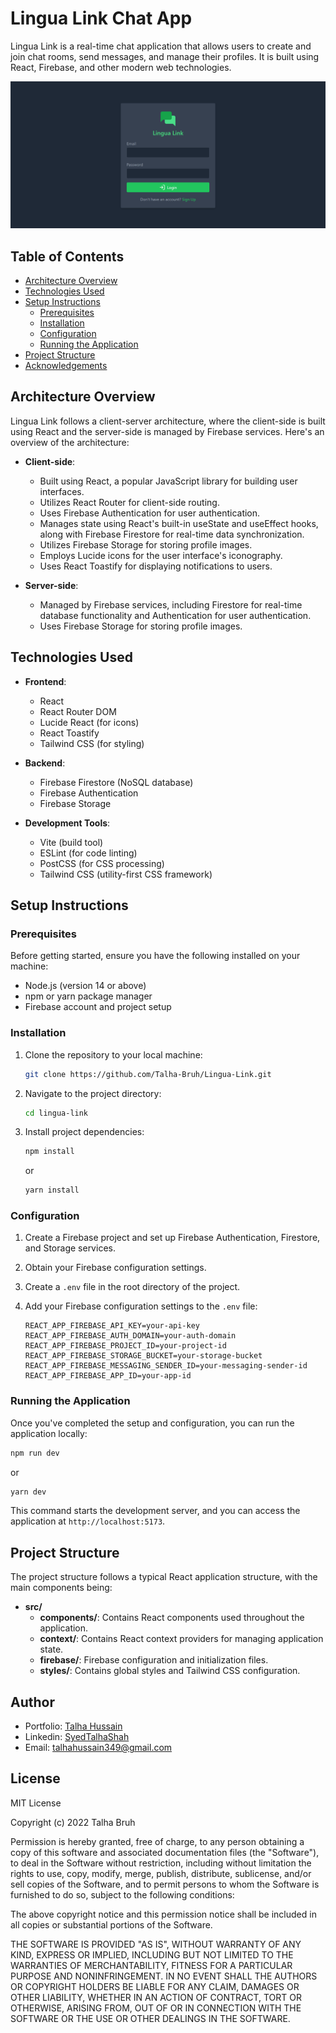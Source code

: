# Lingua Link Chat App

Lingua Link is a real-time chat application that allows users to create and join chat rooms, send messages, and manage their profiles. It is built using React, Firebase, and other modern web technologies.


![Lingua Link](./public/Screenshot.png)

## Table of Contents

- [Architecture Overview](#architecture-overview)
- [Technologies Used](#technologies-used)
- [Setup Instructions](#setup-instructions)
  - [Prerequisites](#prerequisites)
  - [Installation](#installation)
  - [Configuration](#configuration)
  - [Running the Application](#running-the-application)
- [Project Structure](#project-structure)
- [Acknowledgements](#acknowledgements)

## Architecture Overview

Lingua Link follows a client-server architecture, where the client-side is built using React and the server-side is managed by Firebase services. Here's an overview of the architecture:

- **Client-side**:

  - Built using React, a popular JavaScript library for building user interfaces.
  - Utilizes React Router for client-side routing.
  - Uses Firebase Authentication for user authentication.
  - Manages state using React's built-in useState and useEffect hooks, along with Firebase Firestore for real-time data synchronization.
  - Utilizes Firebase Storage for storing profile images.
  - Employs Lucide icons for the user interface's iconography.
  - Uses React Toastify for displaying notifications to users.

- **Server-side**:
  - Managed by Firebase services, including Firestore for real-time database functionality and Authentication for user authentication.
  - Uses Firebase Storage for storing profile images.

## Technologies Used

- **Frontend**:

  - React
  - React Router DOM
  - Lucide React (for icons)
  - React Toastify
  - Tailwind CSS (for styling)

- **Backend**:

  - Firebase Firestore (NoSQL database)
  - Firebase Authentication
  - Firebase Storage

- **Development Tools**:
  - Vite (build tool)
  - ESLint (for code linting)
  - PostCSS (for CSS processing)
  - Tailwind CSS (utility-first CSS framework)

## Setup Instructions

### Prerequisites

Before getting started, ensure you have the following installed on your machine:

- Node.js (version 14 or above)
- npm or yarn package manager
- Firebase account and project setup

### Installation

1. Clone the repository to your local machine:

   ```bash
   git clone https://github.com/Talha-Bruh/Lingua-Link.git
   ```

2. Navigate to the project directory:

   ```bash
   cd lingua-link
   ```

3. Install project dependencies:

   ```bash
   npm install
   ```

   or

   ```bash
   yarn install
   ```

### Configuration

1. Create a Firebase project and set up Firebase Authentication, Firestore, and Storage services.
2. Obtain your Firebase configuration settings.
3. Create a `.env` file in the root directory of the project.
4. Add your Firebase configuration settings to the `.env` file:

   ```plaintext
   REACT_APP_FIREBASE_API_KEY=your-api-key
   REACT_APP_FIREBASE_AUTH_DOMAIN=your-auth-domain
   REACT_APP_FIREBASE_PROJECT_ID=your-project-id
   REACT_APP_FIREBASE_STORAGE_BUCKET=your-storage-bucket
   REACT_APP_FIREBASE_MESSAGING_SENDER_ID=your-messaging-sender-id
   REACT_APP_FIREBASE_APP_ID=your-app-id
   ```

### Running the Application

Once you've completed the setup and configuration, you can run the application locally:

```bash
npm run dev
```

or

```bash
yarn dev
```

This command starts the development server, and you can access the application at `http://localhost:5173`.

## Project Structure

The project structure follows a typical React application structure, with the main components being:

- **src/**
  - **components/**: Contains React components used throughout the application.
  - **context/**: Contains React context providers for managing application state.
  - **firebase/**: Firebase configuration and initialization files.
  - **styles/**: Contains global styles and Tailwind CSS configuration.

## Author

- Portfolio: [Talha Hussain](https://my-portfolio-oohleq9z1-talhabruhs-projects.vercel.app/)
- Linkedin: [SyedTalhaShah](https://www.linkedin.com/in/syed-talha-shah-60726a221/)
- Email: [talhahussain349@gmail.com](mailto:talhahussain349@gmail.com)

## License

MIT License

Copyright (c) 2022 Talha Bruh

Permission is hereby granted, free of charge, to any person obtaining a copy
of this software and associated documentation files (the "Software"), to deal
in the Software without restriction, including without limitation the rights
to use, copy, modify, merge, publish, distribute, sublicense, and/or sell
copies of the Software, and to permit persons to whom the Software is
furnished to do so, subject to the following conditions:

The above copyright notice and this permission notice shall be included in all
copies or substantial portions of the Software.

THE SOFTWARE IS PROVIDED "AS IS", WITHOUT WARRANTY OF ANY KIND, EXPRESS OR
IMPLIED, INCLUDING BUT NOT LIMITED TO THE WARRANTIES OF MERCHANTABILITY,
FITNESS FOR A PARTICULAR PURPOSE AND NONINFRINGEMENT. IN NO EVENT SHALL THE
AUTHORS OR COPYRIGHT HOLDERS BE LIABLE FOR ANY CLAIM, DAMAGES OR OTHER
LIABILITY, WHETHER IN AN ACTION OF CONTRACT, TORT OR OTHERWISE, ARISING FROM,
OUT OF OR IN CONNECTION WITH THE SOFTWARE OR THE USE OR OTHER DEALINGS IN THE
SOFTWARE.

